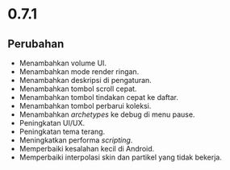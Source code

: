 # 0.7.1

## Perubahan

- Menambahkan volume UI.
- Menambahkan mode render ringan.
- Menambahkan deskripsi di pengaturan.
- Menambahkan tombol scroll cepat.
- Menambahkan tombol tindakan cepat ke daftar.
- Menambahkan tombol perbarui koleksi.
- Menambahkan _archetypes_ ke debug di menu pause.
- Peningkatan UI/UX.
- Peningkatan tema terang.
- Meningkatkan performa _scripting_.
- Memperbaiki kesalahan kecil di Android.
- Memperbaiki interpolasi skin dan partikel yang tidak bekerja.
